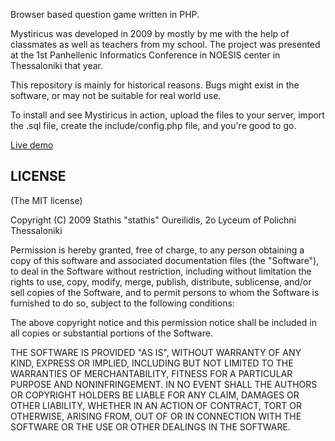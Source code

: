 Browser based question game written in PHP.

Mystiricus was developed in 2009 by mostly by me with the help of classmates as well as teachers from my school. The project was presented at the 1st Panhellenic Informatics Conference in NOESIS center in Thessaloniki that year.

This repository is mainly for historical reasons. Bugs might exist in the software, or may not be suitable for real world use.

To install and see Mystiricus in action, upload the files to your server, import the .sql file, create the include/config.php file, and you're good to go.

[Live demo](http://mystiricus.stathis.ch)

## LICENSE

(The MIT license)

Copyright (C) 2009 Stathis "stathis" Oureilidis, 2o Lyceum of Polichni Thessaloniki

Permission is hereby granted, free of charge, to any person obtaining a copy of this software and associated documentation files (the "Software"), to deal in the Software without restriction, including without limitation the rights to use, copy, modify, merge, publish, distribute, sublicense, and/or sell copies of the Software, and to permit persons to whom the Software is furnished to do so, subject to the following conditions:

The above copyright notice and this permission notice shall be included in all copies or substantial portions of the Software.

THE SOFTWARE IS PROVIDED "AS IS", WITHOUT WARRANTY OF ANY KIND, EXPRESS OR IMPLIED, INCLUDING BUT NOT LIMITED TO THE WARRANTIES OF MERCHANTABILITY, FITNESS FOR A PARTICULAR PURPOSE AND NONINFRINGEMENT. IN NO EVENT SHALL THE AUTHORS OR COPYRIGHT HOLDERS BE LIABLE FOR ANY CLAIM, DAMAGES OR OTHER LIABILITY, WHETHER IN AN ACTION OF CONTRACT, TORT OR OTHERWISE, ARISING FROM, OUT OF OR IN CONNECTION WITH THE SOFTWARE OR THE USE OR OTHER DEALINGS IN THE SOFTWARE.